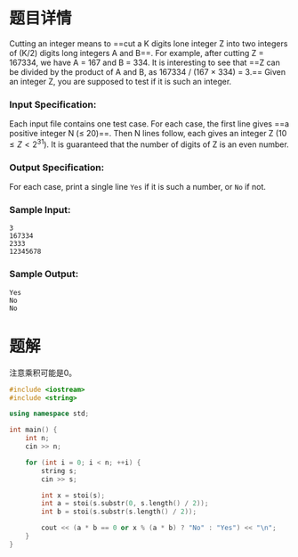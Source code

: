 # 题目详情
Cutting an integer means to ==cut a K digits lone integer Z into two integers of (K/2) digits long integers A and B==. For example, after cutting Z = 167334, we have A = 167 and B = 334. It is interesting to see that ==Z can be divided by the product of A and B, as 167334 / (167 $\times$ 334) = 3.== Given an integer Z, you are supposed to test if it is such an integer.

### Input Specification:

Each input file contains one test case. For each case, the first line gives ==a positive integer N ($\le$ 20)==. Then N lines follow, each gives an integer Z ($10 \le Z <2^{31}$). It is guaranteed that the number of digits of Z is an even number.

### Output Specification:

For each case, print a single line `Yes` if it is such a number, or `No` if not.

### Sample Input:

    3
    167334
    2333
    12345678


### Sample Output:

    Yes
    No
    No
# 题解

注意乘积可能是0。

```cpp
#include <iostream>
#include <string>

using namespace std;

int main() {
    int n;
    cin >> n;

    for (int i = 0; i < n; ++i) {
        string s;
        cin >> s;

        int x = stoi(s);
        int a = stoi(s.substr(0, s.length() / 2));
        int b = stoi(s.substr(s.length() / 2));

        cout << (a * b == 0 or x % (a * b) ? "No" : "Yes") << "\n";
    }
}
```


